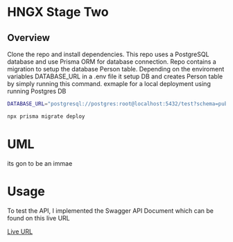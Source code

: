 # HNGX Stage Two

## Overview

Clone the repo and install dependencies.
This repo uses a PostgreSQL database and use Prisma ORM for database connection.
Repo contains a migration to setup the database Person table.
Depending on the enviroment variables DATABASE_URL in a .env file it setup DB and creates Person table by simply running this command.
exmaple for a local deployment using running Postgres DB

```bash
DATABASE_URL="postgresql://postgres:root@localhost:5432/test?schema=public"
```

```bash
npx prisma migrate deploy
```

# UML

its gon to be an immae

# Usage

To test the API, I implemented the Swagger API Document which can be found on this live URL

[Live URL](https://hngx-stage-two-1ifi.onrender.com/api/docs)
